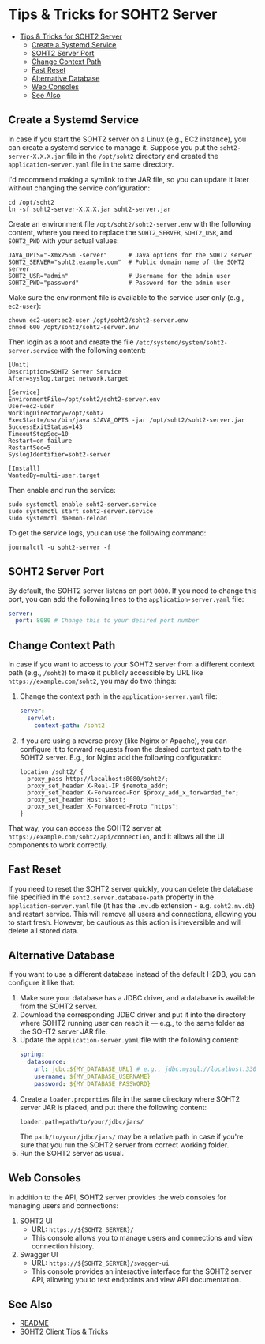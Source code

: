 Tips & Tricks for SOHT2 Server
==============================

<!-- TOC -->
* [Tips & Tricks for SOHT2 Server](#tips--tricks-for-soht2-server)
  * [Create a Systemd Service](#create-a-systemd-service)
  * [SOHT2 Server Port](#soht2-server-port)
  * [Change Context Path](#change-context-path)
  * [Fast Reset](#fast-reset)
  * [Alternative Database](#alternative-database)
  * [Web Consoles](#web-consoles)
  * [See Also](#see-also)
<!-- TOC -->

Create a Systemd Service
------------------------

In case if you start the SOHT2 server on a Linux (e.g., EC2 instance), you can create a systemd
service to manage it. Suppose you put the `soht2-server-X.X.X.jar` file in the `/opt/soht2`
directory and created the `application-server.yaml` file in the same directory.

I'd recommend making a symlink to the JAR file, so you can update it later without changing the
service configuration:

```shell
cd /opt/soht2
ln -sf soht2-server-X.X.X.jar soht2-server.jar
```

Create an environment file `/opt/soht2/soht2-server.env` with the following content,
where you need to replace the `SOHT2_SERVER`, `SOHT2_USR`, and `SOHT2_PWD` with your actual values:

```shell
JAVA_OPTS="-Xmx256m -server"      # Java options for the SOHT2 server
SOHT2_SERVER="soht2.example.com"  # Public domain name of the SOHT2 server
SOHT2_USR="admin"                 # Username for the admin user
SOHT2_PWD="password"              # Password for the admin user
```

Make sure the environment file is available to the service user only (e.g., `ec2-user`):

```shell
chown ec2-user:ec2-user /opt/soht2/soht2-server.env
chmod 600 /opt/soht2/soht2-server.env
```

Then login as a root and create the file `/etc/systemd/system/soht2-server.service` with the
following content:

```properties
[Unit]
Description=SOHT2 Server Service
After=syslog.target network.target

[Service]
EnvironmentFile=/opt/soht2/soht2-server.env
User=ec2-user
WorkingDirectory=/opt/soht2
ExecStart=/usr/bin/java $JAVA_OPTS -jar /opt/soht2/soht2-server.jar
SuccessExitStatus=143
TimeoutStopSec=10
Restart=on-failure
RestartSec=5
SyslogIdentifier=soht2-server

[Install]
WantedBy=multi-user.target
```

Then enable and run the service:

```shell
sudo systemctl enable soht2-server.service
sudo systemctl start soht2-server.service
sudo systemctl daemon-reload
```

To get the service logs, you can use the following command:

```shell
journalctl -u soht2-server -f
```

SOHT2 Server Port
-----------------

By default, the SOHT2 server listens on port `8080`. If you need to change this port, you can add
the following lines to the `application-server.yaml` file:

```yaml
server:
  port: 8080 # Change this to your desired port number
```

Change Context Path
-------------------

In case if you want to access to your SOHT2 server from a different context path (e.g., `/soht2`) to
make it publicly accessible by URL like `https://example.com/soht2`, you may do two things:

1. Change the context path in the `application-server.yaml` file:
   ```yaml
   server:
     servlet:
       context-path: /soht2
   ```
2. If you are using a reverse proxy (like Nginx or Apache), you can configure it to forward requests
   from the desired context path to the SOHT2 server.
   E.g., for Nginx add the following configuration:
    ```nginx configuration
    location /soht2/ {
      proxy_pass http://localhost:8080/soht2/;
      proxy_set_header X-Real-IP $remote_addr;
      proxy_set_header X-Forwarded-For $proxy_add_x_forwarded_for;
      proxy_set_header Host $host;
      proxy_set_header X-Forwarded-Proto "https";
    }
    ```

That way, you can access the SOHT2 server at `https://example.com/soht2/api/connection`, and it
allows all the UI components to work correctly.

Fast Reset
----------

If you need to reset the SOHT2 server quickly, you can delete the database file specified in the
`soht2.server.database-path` property in the `application-server.yaml` file (it has the `.mv.db`
extension - e.g. `soht2.mv.db`) and restart service. This will remove all users and connections,
allowing you to start fresh. However, be cautious as this action is irreversible and will delete all
stored data.

Alternative Database
--------------------

If you want to use a different database instead of the default H2DB, you can configure it like that:

1. Make sure your database has a JDBC driver, and a database is available from the SOHT2 server.
2. Download the corresponding JDBC driver and put it into the directory where SOHT2 running user can
   reach it — e.g., to the same folder as the SOHT2 server JAR file.
3. Update the `application-server.yaml` file with the following content:
    ```yaml
    spring:
      datasource:
        url: jdbc:${MY_DATABASE_URL} # e.g., jdbc:mysql://localhost:3306/my_db
        username: ${MY_DATABASE_USERNAME}
        password: ${MY_DATABASE_PASSWORD}
    ```
4. Create a `loader.properties` file in the same directory where SOHT2 server JAR is placed, and put
   there the following content:
    ```properties
    loader.path=path/to/your/jdbc/jars/
    ```
   The `path/to/your/jdbc/jars/` may be a relative path in case if you're sure that you run the
   SOHT2 server from correct working folder.
5. Run the SOHT2 server as usual.

Web Consoles
------------

In addition to the API, SOHT2 server provides the web consoles for managing users and connections:

1. SOHT2 UI
    - URL: `https://${SOHT2_SERVER}/`
    - This console allows you to manage users and connections and view connection history.
2. Swagger UI
    - URL: `https://${SOHT2_SERVER}/swagger-ui`
    - This console provides an interactive interface for the SOHT2 server API, allowing you to test
      endpoints and view API documentation.

See Also
--------

- [README](../README.md)
- [SOHT2 Client Tips & Tricks](tips-client.md)
